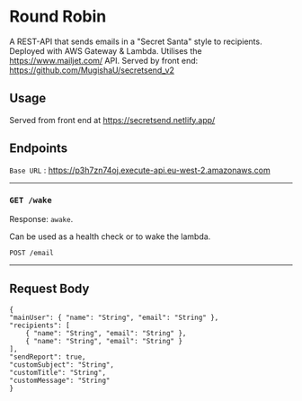 # Round Robin

A REST-API that sends emails in a "Secret Santa" style to recipients. Deployed with AWS Gateway & Lambda. Utilises the https://www.mailjet.com/ API. Served by front end: https://github.com/MugishaU/secretsend_v2

## Usage

Served from front end at https://secretsend.netlify.app/

## Endpoints

`Base URL` : https://p3h7zn74oj.execute-api.eu-west-2.amazonaws.com

---

### `GET /wake`

Response:
`awake`.

Can be used as a health check or to wake the lambda.

`POST /email`

---

## Request Body

    {
    "mainUser": { "name": "String", "email": "String" },
    "recipients": [
    	{ "name": "String", "email": "String" },
    	{ "name": "String", "email": "String" }
    ],
    "sendReport": true,
    "customSubject": "String",
    "customTitle": "String",
    "customMessage": "String"
    }
